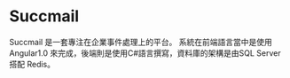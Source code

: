 # Succmail
Succmail 是一套專注在企業事件處理上的平台。
系統在前端語言當中是使用Angular1.0 來完成，後端則是使用C#語言撰寫，資料庫的架構是由SQL Server 搭配 Redis。
